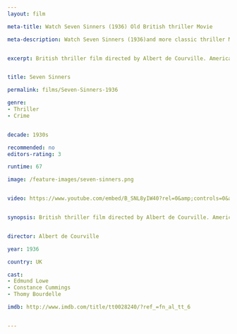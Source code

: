 ```yaml
---
layout: film

meta-title: Watch Seven Sinners (1936) Old British thriller Movie

meta-description: Watch Seven Sinners (1936)and more classic thriller Movies at La Filmothèque. Your public domain film library on the web.


excerpt: British thriller film directed by Albert de Courville. American detective and his sidekick are invited to Britain in order to take on a group of international criminals.


title: Seven Sinners

permalink: films/Seven-Sinners-1936

genre:
- Thriller
- Crime


decade: 1930s

recommended: no
editors-rating: 3

runtime: 67

image: /feature-images/seven-sinners.png


video: https://www.youtube.com/embed/B_SNL8yIW40?rel=0&amp;controls=0&amp;showinfo=0


synopsis: British thriller film directed by Albert de Courville. American detective and his sidekick are invited to Britain in order to take on a group of international criminals.


director: Albert de Courville

year: 1936

country: UK

cast:
- Edmund Lowe
- Constance Cummings
- Thomy Bourdelle

imdb: http://www.imdb.com/title/tt0028240/?ref_=fn_al_tt_6


---
```


